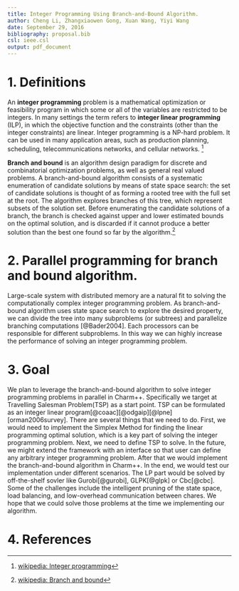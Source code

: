 ```yaml
---
title: Integer Programming Using Branch-and-Bound Algorithm.  
author: Cheng Li, Zhangxiaowen Gong, Xuan Wang, Yiyi Wang
date: September 29, 2016
bibliography: proposal.bib
csl: ieee.csl
output: pdf_document
---
```


# 1. Definitions
An **integer programming** problem is a mathematical optimization or feasibility program in which some or all of the variables are restricted to be integers. In many settings the term refers to **integer linear programming** (ILP), in which the objective function and the constraints (other than the integer constraints) are linear. Integer programming is a NP-hard problem. It can be used in many application areas, such as production planning, scheduling, telecommunications networks, and cellular networks. [^1]  

**Branch and bound** is an algorithm design paradigm for discrete and combinatorial optimization problems, as well as general real valued problems. A branch-and-bound algorithm consists of a systematic enumeration of candidate solutions by means of state space search: the set of candidate solutions is thought of as forming a rooted tree with the full set at the root. The algorithm explores branches of this tree, which represent subsets of the solution set. Before enumerating the candidate solutions of a branch, the branch is checked against upper and lower estimated bounds on the optimal solution, and is discarded if it cannot produce a better solution than the best one found so far by the algorithm.[^2]

[^1]: [wikipedia: Integer programming](https://en.wikipedia.org/wiki/Integer_programming)  
[^2]: [wikipedia: Branch and bound](https://en.wikipedia.org/wiki/Branch_and_bound)

# 2. Parallel programming for branch and bound algorithm.
Large-scale system with distributed memory are a natural fit to solving the computationally complex integer programming problem. As branch-and-bound algorithm uses state space search to explore the desired property, we can divide the tree into many subproblems (or subtrees) and parallelize branching computations [@Bader2004]. Each processors can be responsible for different subproblems. In this way we can highly increase the performance of solving an integer programming problem.        

# 3. Goal  
We plan to leverage the branch-and-bound algorithm to solve integer programming problems in parallel in Charm\+\+. Specifically we target at Travelling Salesman Problem(TSP) as a start point. TSP can be formulated as an integer linear program[@coaac][@odgaip][@lpne][orman2006survey]. There are several things that we need to do. First, we would need to implement the Simplex Method for finding the linear programming optimal solution, which is a key part of solving the integer programming problem. Next, we need to define TSP to solve. In the future, we might extend the framework with an interface so that user can define any arbitrary integer programming problem. After that we would implement the branch-and-bound algorithm in Charm++. In the end, we would test our implementation under different scenarios. The LP part would be solved by off-the-shelf sovler like Gurobi[@gurobi], GLPK[@glpk] or Cbc[@cbc]. Some of the challenges include the intelligent pruning of the state space, load balancing, and low-overhead communication between chares. We hope that we could solve those problems at the time we implementing our algorithm.

# 4. References
